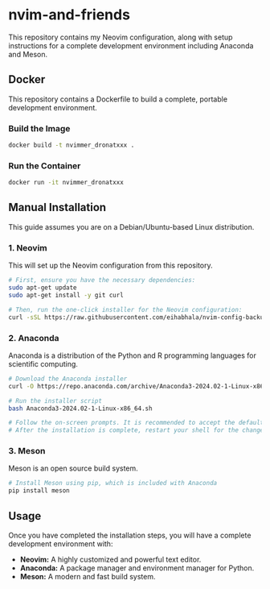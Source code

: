 # nvim-and-friends

This repository contains my Neovim configuration, along with setup instructions for a complete development environment including Anaconda and Meson.

## Docker

This repository contains a Dockerfile to build a complete, portable development environment.

### Build the Image

```bash
docker build -t nvimmer_dronatxxx .
```

### Run the Container

```bash
docker run -it nvimmer_dronatxxx
```

## Manual Installation

This guide assumes you are on a Debian/Ubuntu-based Linux distribution.

### 1. Neovim

This will set up the Neovim configuration from this repository.

```bash
# First, ensure you have the necessary dependencies:
sudo apt-get update
sudo apt-get install -y git curl

# Then, run the one-click installer for the Neovim configuration:
curl -sSL https://raw.githubusercontent.com/eihabhala/nvim-config-backup/master/install.sh | bash
```

### 2. Anaconda

Anaconda is a distribution of the Python and R programming languages for scientific computing.

```bash
# Download the Anaconda installer
curl -O https://repo.anaconda.com/archive/Anaconda3-2024.02-1-Linux-x86_64.sh

# Run the installer script
bash Anaconda3-2024.02-1-Linux-x86_64.sh

# Follow the on-screen prompts. It is recommended to accept the default settings.
# After the installation is complete, restart your shell for the changes to take effect.
```

### 3. Meson

Meson is an open source build system.

```bash
# Install Meson using pip, which is included with Anaconda
pip install meson
```

## Usage

Once you have completed the installation steps, you will have a complete development environment with:

*   **Neovim:** A highly customized and powerful text editor.
*   **Anaconda:** A package manager and environment manager for Python.
*   **Meson:** A modern and fast build system.
